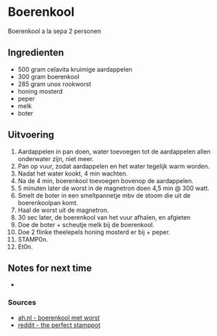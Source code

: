# Boerenkool

Boerenkool a la sepa
2 personen

## Ingredienten

* 500 gram celavita kruimige aardappelen
* 300 gram boerenkool
* 285 gram unox rookworst
* honing mosterd
* peper
* melk
* boter

## Uitvoering

1. Aardappelen in pan doen, water toevoegen tot de aardappelen allen onderwater zijn, niet meer.
2. Pan op vuur, zodat aardappelen en het water tegelijk warm worden.
3. Nadat het water kookt, 4 min wachten.
4. Na de 4 min, boerenkool toevoegen bovenop de aardappelen.
5. 5 minuten later de worst in de magnetron doen 4,5 min @ 300 watt.
6. Smelt de boter in een smeltpannetje mbv de stoom die uit de boerenkoolpan komt.
7. Haal de worst uit de magnetron.
8. 30 sec later, de boerenkool van het vuur afhalen, en afgieten
9. Doe de boter + scheutje melk bij de boerenkool.
10. Doe 2 flinke theelepels honing mosterd er bij + peper.
11. STAMP0n.
12. Et0n.

## Notes for next time

* 

### Sources
* [ah.nl - boerenkool met worst](https://www.ah.nl/allerhande/recept/R-R591854/boerenkool-met-worst)
* [reddit - the perfect stamppot](https://www.reddit.com/r/thenetherlands/comments/j3s226/the_perfect_stamppot_myth_or_reality/)